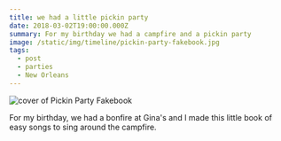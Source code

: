 ```yaml
---
title: we had a little pickin party
date: 2018-03-02T19:00:00.000Z
summary: For my birthday we had a campfire and a pickin party
image: /static/img/timeline/pickin-party-fakebook.jpg
tags:
  - post
  - parties
  - New Orleans
---
```


![cover of Pickin Party Fakebook](/static/img/timeline/pickin-party-facebook.jpg)

For my birthday, we had a bonfire at Gina's and I made this little book of easy songs to sing around the campfire. 